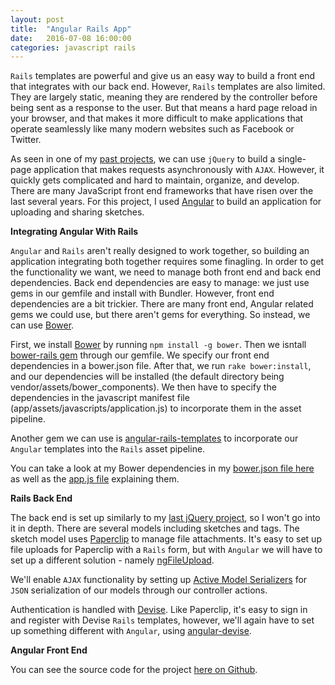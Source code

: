 ```yaml
---
layout: post
title:  "Angular Rails App"
date:   2016-07-08 16:00:00
categories: javascript rails
---
```


`Rails` templates are powerful and give us an easy way to build a front end that integrates with our back end. However, `Rails` templates are also limited. They are largely static, meaning they are rendered by the controller before being sent as a response to the user. But that means a hard page reload in your browser, and that makes it more difficult to make applications that operate seamlessly like many modern websites such as Facebook or Twitter.

As seen in one of my [past projects][jquery-project], we can use `jQuery` to build a single-page application that makes requests asynchronously with `AJAX`. However, it quickly gets complicated and hard to maintain, organize, and develop. There are many JavaScript front end frameworks that have risen over the last several years. For this project, I used [Angular][angular] to build an application for uploading and sharing sketches.

**Integrating Angular With Rails**

`Angular` and `Rails` aren't really designed to work together, so building an application integrating both together requires some finagling. In order to get the functionality we want, we need to manage both front end and back end dependencies. Back end dependencies are easy to manage: we just use gems in our gemfile and install with Bundler. However, front end dependencies are a bit trickier. There are many front end, Angular related gems we could use, but there aren't gems for everything. So instead, we can use [Bower][bower].

First, we install [Bower][bower] by running `npm install -g bower`. Then we isntall [bower-rails gem][bower-rails] through our gemfile. We specify our front end dependencies in a bower.json file. After that, we run `rake bower:install`, and our dependencies will be installed (the default directory being vendor/assets/bower_components). We then have to specify the dependencies in the javascript manifest file (app/assets/javascripts/application.js) to incorporate them in the asset pipeline.

Another gem we can use is [angular-rails-templates][angular-rails-templates] to incorporate our `Angular` templates into the `Rails` asset pipeline.

You can take a look at my Bower dependencies in my [bower.json file here][gh-bower-json] as well as the [app.js file][gh-app-js] explaining them.

**Rails Back End**

The back end is set up similarly to my [last jQuery project][jquery-project], so I won't go into it in depth. There are several models including sketches and tags. The sketch model uses [Paperclip][paperclip] to manage file attachments. It's easy to set up file uploads for Paperclip with a `Rails` form, but with `Angular` we will have to set up a different solution - namely [ngFileUpload][ngFileUpload].

We'll enable `AJAX` functionality by setting up [Active Model Serializers][active-model-serializers] for `JSON` serialization of our models through our controller actions.

Authentication is handled with [Devise][devise]. Like Paperclip, it's easy to sign in and register with Devise `Rails` templates, however, we'll again have to set up something different with `Angular`, using [angular-devise][angular-devise].


**Angular Front End**


You can see the source code for the project [here on Github][github-repo].

[jquery-project]: http://mitulmistry.github.io/javascript/rails/jquery-rails-app/
[angular]: https://angularjs.org/
[bower]: https://bower.io/
[bower-rails]: https://github.com/rharriso/bower-rails
[angular-rails-templates]: https://github.com/pitr/angular-rails-templates
[gh-bower-json]: https://github.com/MitulMistry/sketchbook/blob/master/bower.json
[gh-app-js]: https://github.com/MitulMistry/sketchbook/blob/master/app/assets/javascripts/angular-app/app.js
[paperclip]: https://github.com/thoughtbot/paperclip
[ngFileUpload]: https://github.com/danialfarid/ng-file-upload
[active-model-serializers]: https://github.com/rails-api/active_model_serializers
[devise]: https://github.com/plataformatec/devise
[angular-devise]: https://github.com/cloudspace/angular_devise
[github-repo]: https://github.com/MitulMistry/sketchbook

